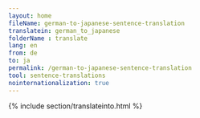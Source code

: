 ```yaml
---
layout: home
fileName: german-to-japanese-sentence-translation
translatein: german_to_japanese
folderName : translate
lang: en
from: de
to: ja
permalink: /german-to-japanese-sentence-translation
tool: sentence-translations
nointernationalization: true
---
```

{% include section/translateinto.html %}
